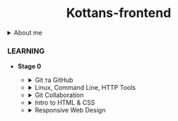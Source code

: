 # <center>Kottans-frontend</center> #

<details>
    <summary> About me</summary>

| Feature | Description |
| :-----  | :---------- |
| Name    | Alex        |
| Age     | 32 years    |
| Image   | ![Cat Alex](/assets/img/ava/alex_paradox.jpg) |

</details>
   

### LEARNING
* **Stage 0**
    + <details>
        <summary>Git та GitHub</summary>
        In my opinian "Git is both complex and simple".
    </details>

    + <details>
        <summary>Linux, Command Line, HTTP Tools</summary>
        <table>
        <tr>
            <th>Modules</th>
            <th>Image</th>
        </tr>
         <tr>
            <td>Module #1</td>
            <td><img src='assets\img\linux\modul1\modul.jpg'></td>
        </tr>
        <tr>
            <td>Module #2</td>
            <td><img src='assets\img\linux\modul2\modul.jpg'></td>
        </tr>
        <tr>
            <td>Module #3</td>
            <td><img src='assets\img\linux\modul3\modul.jpg'></td>
        </tr>
        <tr>
            <td>Module #4</td>
            <td><img src='assets\img\linux\modul4\modul.jpg'></td>
        </tr>
        </table>
    </details>

    + <details>
        <summary>Git Collaboration</summary>
        <table>
        <tr>
            <th>Modules</th>
            <th>Image</th>
        </tr>
         <tr>
            <td>GIT main</td>
            <td><img src='task_git_collaboration\git_main.jpg'></td>
        </tr>
        <tr>
            <td>GIT remote</td>
            <td><img src='task_git_collaboration\git_remote.jpg'></td>
        </tr>
        </table>
        <p>Курс на coursera про GIT цікавий але важкувато сприймати на англійській мові чи з автоматичним переводом. Але пробіли чи якісь питання чудово гугляться та заповнюються інформацією з youtube.</p>
    </details>

    + <details>
        <summary>Intro to HTML & CSS</summary>
        <table>
        <tr>
            <th>Modules</th>
            <th>Image</th>
        </tr>
         <tr>
            <td>Learn HTML</td>
            <td><img src='task_html_css_intro\learn_HTML.jpg'></td>
        </tr>
        <tr>
            <td>Learn CSS</td>
            <td><img src='task_html_css_intro\learn_css.png'></td>
        </tr>
        </table>
        <p>Курси початкового рівня, прості і зрозумілі.</p>
    </details>

    + <details>
        <summary>Responsive Web Design</summary>
        <table>
        <tr>
            <th>Modules</th>
            <th>Image</th>
        </tr>
         <tr>
            <td>Flexbox Froggy</td>
            <td><img src='task_responsive_web_design\flex_froggy.jpg'></td>
        </tr>
        <tr>
            <td>Grid Garden</td>
            <td><img src='task_responsive_web_design\grid_garden.jpg'></td>
        </tr>
        </table>
        <p>Чудові відео уроки по флексам і грідам</p>
    </details>

